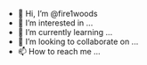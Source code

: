 - 👋 Hi, I’m @fire1woods
- 👀 I’m interested in ...
- 🌱 I’m currently learning ...
- 💞️ I’m looking to collaborate on ...
- 📫 How to reach me ...

<!---
fire1woods/fire1woods is a ✨ special ✨ repository because its `README.md` (this file) appears on your GitHub profile.
You can click the Preview link to take a look at your changes.
--->
